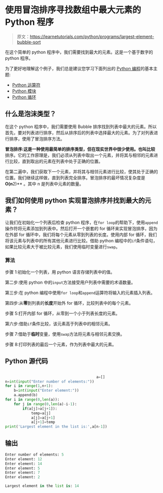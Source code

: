 # 使用冒泡排序寻找数组中最大元素的 Python 程序

> 原文：<https://learnetutorials.com/python/programs/largest-element-bubble-sort>

在这个简单的 python 程序中，我们需要找到最大的元素。这是一个基于数字的 python 程序。

为了更好地理解这个例子，我们总是建议您学习下面列出的 [Python 编程](../ "Python tutorial")的基本主题:

*   [Python 运算符](../../python/python-operators "operators in python")
*   [Python 模块](../../python/python-modules-tutorials "python modules")
*   [Python 循环](../../python/python-loop-tutorials "Loops in python")

## 什么是泡沫类型？

在这个 python 程序中，我们需要使用 Bubble 排序找到列表中最大的元素。所以首先，要对列表进行排序，然后从排序后的列表中选择最大的元素。为了对列表进行排序，使用了冒泡排序方法。

**冒泡排序:**这是一种使用最简单的排序类型，但在现实世界中很少使用。也叫**比较**排序。它的工作原理是，我们必须从列表中取出一个元素，并将其与相邻的元素进行比较，直到取出的元素在列表中处于正确的位置。

在第二遍中，我们获取下一个元素，并将其与相邻元素进行比较，使其处于正确的位置。我们继续这样做，直到列表完全排序。冒泡排序的最坏情况复杂度是 **O(n**2)** 。其中 n 是列表中元素的数量。

## 我们如何使用 python 实现冒泡排序并找到最大的元素？

让我们在初始化一个列表后检查 python 程序，在`for loop`的帮助下，使用`append`操作符将元素添加到列表中。然后打开一个嵌套的 for 循环来实现冒泡排序，因为在外部 for 循环中，我们将每个元素从零到列表的长度。使用内部 for 循环，我们将该元素与列表中的所有其他元素进行比较。借助 python 编程中的`if`条件语句，如果比较元素大于被比较元素，我们使用临时变量进行`swap`。

### 算法

步骤 1:初始化一个列表，用 python 语言存储列表中的值。

第二步:使用 python 中的`input`方法接受用户列表中需要的术语数量。

第三步:在 python 编程中使用`for loop`和`append`运算符将输入的元素插入列表。

第四步:从**零**到列表的**长度**开始外 for 循环，比较列表中的每个元素。

步骤 5:打开内部 for 循环，从零到一个小于列表长度的元素。

第六步:借助`if`条件比较，该元素高于列表中的相邻元素。

步骤 7:借助于**临时**变量，使用`swap`方法将元素与相邻元素交换。

步骤 8:打印列表的最后一个元素，作为列表中最大的元素。

## Python 源代码

```py

                                          a=[]
n=int(input("Enter number of elements:"))
for i in range(1,n+1):
    b=int(input("Enter element:"))
    a.append(b)
for i in range(0,len(a)):
    for j in range(0,len(a)-i-1):
        if(a[j]>a[j+1]):
            temp=a[j]
            a[j]=a[j+1]
            a[j+1]=temp 
print('Largest element in the list is:',a[n-1])

```

## 输出

```py
Enter number of elements: 5
Enter element: 12
Enter element: 14
Enter element: 5
Enter element: 7
Enter element: 2

Largest element in the list is: 14
```
